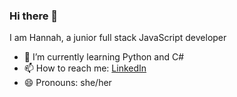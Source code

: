 ### Hi there 👋

I am Hannah, a junior full stack JavaScript developer

- 🌱 I’m currently learning Python and C#
- 📫 How to reach me: [LinkedIn](https://www.linkedin.com/in/hannah-han-94b493123/)
- 😄 Pronouns: she/her

<!--
**HannahHan9/HannahHan9** is a ✨ _special_ ✨ repository because its `README.md` (this file) appears on your GitHub profile.

Here are some ideas to get you started:


- 
-->
